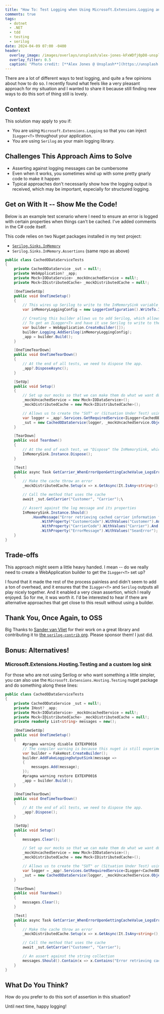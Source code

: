 ```yaml
---
title: "How To: Test Logging when Using Microsoft.Extensions.Logging and Serilog"
comments: true
tags:
  - dotnet
  - .NET
  - tdd
  - testing
  - serilog
date: 2024-04-09 07:00 -0400
header:
  overlay_image: /images/overlays/unsplash/alex-jones-kFxWDfj0pD8-unsplash.jpg
  overlay_filter: 0.5
  caption: "Photo credit: [**Alex Jones @ Unsplash**](https://unsplash.com/@alexjones?utm_content=creditCopyText&utm_medium=referral&utm_source=unsplash)"
---
```

There are a lot of different ways to test logging, and quite a few opinions about how to do so. I recently found what feels like a very pleasant approach for my situation and I wanted to share it because still finding new ways to do this sort of thing still is lovely.

## Context

This solution may apply to you if:

* You are using `Microsoft.Extensions.Logging` so that you can inject `ILogger<T>` throughout your application.
* You are using `Serilog` as your main logging library.

## Challenges This Approach Aims to Solve

* Asserting against logging messages can be cumbersome
* Even when it works, you sometimes wind up with some pretty gnarly code to make it happen
* Typical approaches don't necessarily show how the logging output is received, which may be important, especially for structured logging.

## Get on With It -- Show Me the Code!

Below is an example test scenario where I need to ensure an error is logged with certain properties when things can't be cached. I've added comments in the C# code itself.

This code relies on two Nuget packages installed in my test project:

* [`Serilog.Sinks.InMemory`](https://github.com/serilog-contrib/SerilogSinksInMemory)
* `Serilog.Sinks.InMemory.Assertions` (same repo as above)

```csharp
public class CachedODataServiceTests
{
    private CachedODataService _sut = null!;
    private WebApplication? _app;
    private Mock<IODataService> _mockUncachedService = null!;
    private Mock<IDistributedCache> _mockDistributedCache = null!;

    [OneTimeSetUp]
    public void OneTimeSetup()
    {
        // This wires up Serilog to write to the InMemorySink variable we see below.
        var inMemoryLoggingConfig = new LoggerConfiguration().WriteTo.InMemory().CreateLogger()

        // Creating this builder allows us to add Serilog, which allows us to use Microsoft.Extensions.Logging
        // To get an ILogger<T> and have it use Serilog to write to the in-memory Sink.
        var builder = WebApplication.CreateBuilder([]);
        builder.Logging.AddSerilog(inMemoryLoggingConfig);
        _app = builder.Build();
    }

    [OneTimeTearDown]
    public void OneTimeTearDown()
    {
        // At the end of all tests, we need to dispose the app.
        _app?.DisposeAsync();
    }

    [SetUp]
    public void Setup()
    {
        // Set up our mocks so that we can make them do what we want during the test
        _mockUncachedService = new Mock<IODataService>();
        _mockDistributedCache = new Mock<IDistributedCache>();

        // Allows us to create the "SUT" or (Situation Under Test) using the ILogger and the Mocks
        var logger = _app!.Services.GetRequiredService<ILogger<CachedODataService>>();
        _sut = new CachedODataService(logger, _mockUncachedService.Object, _mockDistributedCache.Object);
    }

    [TearDown]
    public void Teardown()
    {
        // At the end of each test, we "Dispose" the InMemorySink, which resets its messages
        InMemorySink.Instance.Dispose();
    }

    [Test]
    public async Task GetCarrier_WhenErrorUponGettingCacheValue_LogsError()
    {
        // Make the cache throw an error
        _mockDistributedCache.Setup(x => x.GetAsync(It.IsAny<string>(), default)).Throws(new Exception("SeanError"));

        // Call the method that uses the cache
        await _sut.GetCarrier("Customer", "Carrier");\

        // Assert against the log message and its properties
        InMemorySink.Instance.Should()
            .HaveMessage("Error retrieving cached carrier information for Customer '{CustomerCode}' Carrier '{CarrierCode}'. Returning non-cached value. Error: {ErrorMessage}")
                .WithProperty("CustomerCode").WithValues("Customer").And
                .WithProperty("CarrierCode").WithValues("Carrier").And
                .WithProperty("ErrorMessage").WithValues("SeanError");
    }
}
```

## Trade-offs

This approach might seem a little heavy handed. I mean -- do we really need to create a WebApplication builder to get the `ILogger<T>` set up?

I found that it made the rest of the process painless and didn't seem to add a ton of overhead, and it ensures that the `ILogger<T>` and `Serilog` outputs all play nicely together. And it enabled a very clean assertion, which I really enjoyed. So for me, it was worth it. I'd be interested to hear if there are alternative approaches that get close to this result without using a builder.

## Thank You, Once Again, to OSS

Big Thanks to [Sander van Vliet](https://github.com/sponsors/sandermvanvliet) for their work on a great library and contributing it to [the `serilog-contrib` org](https://github.com/serilog-contrib). Please sponsor them! I just did.

## Bonus: Alternatives!

### Microsoft.Extensions.Hosting.Testing and a custom log sink

For those who are not using Serilog or who want something a little simpler, you can also use the `Microsoft.Extensions.Hosting.Testing` nuget package and do something along these lines:

```csharp
public class CachedODataServiceTests
{
    private CachedODataService _sut = null!;
    private IHost? _app;
    private Mock<IODataService> _mockUncachedService = null!;
    private Mock<IDistributedCache> _mockDistributedCache = null!;
    private readonly List<string> messages = new();

    [OneTimeSetUp]
    public void OneTimeSetup()
    {
        #pragma warning disable EXTEXP0016
        // The compiler warning is because this nuget is still experimental
        var builder = FakeHost.CreateBuilder();
        builder.AddFakeLoggingOutputSink(message =>
        {
            messages.Add(message);
        });
        #pragma warning restore EXTEXP0016
        _app = builder.Build();
    }

    [OneTimeTearDown]
    public void OneTimeTearDown()
    {
        // At the end of all tests, we need to dispose the app.
        _app?.Dispose();
    }

    [SetUp]
    public void Setup()
    {
        messages.Clear();

        // Set up our mocks so that we can make them do what we want during the test
        _mockUncachedService = new Mock<IODataService>();
        _mockDistributedCache = new Mock<IDistributedCache>();

        // Allows us to create the "SUT" or (Situation Under Test) using the ILogger and the Mocks
        var logger = _app!.Services.GetRequiredService<ILogger<CachedODataService>>();
        _sut = new CachedODataService(logger, _mockUncachedService.Object, _mockDistributedCache.Object);
    }

    [TearDown]
    public void Teardown()
    {
        messages.Clear();
    }

    [Test]
    public async Task GetCarrier_WhenErrorUponGettingCacheValue_LogsError()
    {
        // Make the cache throw an error
        _mockDistributedCache.Setup(x => x.GetAsync(It.IsAny<string>(), default)).Throws(new Exception("SeanError"));

        // Call the method that uses the cache
        await _sut.GetCarrier("Customer", "Carrier");

        // An assert against the string collection
        messages.Should().Contain(x => x.Contains("Error retrieving cached carrier information for Customer 'Customer' Carrier 'Carrier'. Returning non-cached value. Error: Error"));
    }
}
```

## What Do You Think?

How do you prefer to do this sort of assertion in this situation?

Until next time, happy logging!
